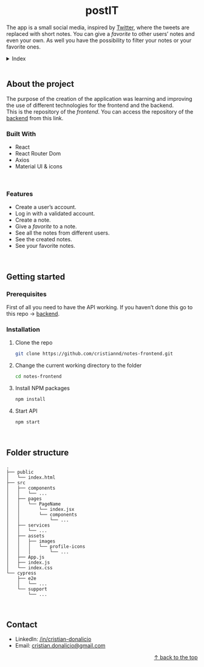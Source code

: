 <a name="readme-top"></a>
<div align="center">
    <h1>postIT</h1>
<!--     <img src="https://raw.githubusercontent.com/othneildrew/Best-README-Template/master/images/screenshot.png" alt="Project's image" /> -->
</div>

The app is a small social media, inspired by [Twitter](https://twitter.com/), where the tweets are replaced with short notes. You can give a _favorite_ to other users’ notes and even your own. As well you have the possibility to filter your notes or your favorite ones.
<br>

<details>
  <summary>Index</summary>
  <ol>
    <li>
      <a href="#about-the-project">About the project</a>
      <ul>
        <li><a href="#built-with">Built With</a></li>
        <li><a href="#features">Features</a></li>
      </ul>
    </li>
    <li>
      <a href="#getting-started">Getting Started</a>
      <ul>
        <li><a href="#prerequisites">Prerequisites</a></li>
        <li><a href="#installation">Installation</a></li>
      </ul>
    </li>
    <li><a href="#folder-structure">Folder structure</a></li>
    <li><a href="#contact">Contact</a></li>
  </ol>
</details>

<br>

## About the project
The purpose of the creation of the application was learning and improving the use of different technologies for the frontend and the backend.
<br>
This is the repository of the _frontend_. You can access the repository of the [backend][backend-url] from this link.

### Built With
- React
- React Router Dom
- Axios
- Material UI & icons

<br>

### Features
- Create a user’s account.
- Log in with a validated account.
- Create a note.
- Give a _favorite_ to a note.
- See all the notes from different users.
- See the created notes.
- See your favorite notes.

<br>

## Getting started
### Prerequisites
First of all you need to have the API working. If you haven’t done this go to this repo -> [backend](backend-url).

### Installation
1. Clone the repo
    ```sh
    git clone https://github.com/cristiannd/notes-frontend.git
    ```
2. Change the current working directory to the folder
    ```sh
    cd notes-frontend
    ```
3. Install NPM packages
    ```sh
    npm install
    ```
4. Start API
    ```sh
    npm start
    ```

<br>

## Folder structure
~~~
.
├── public
│   └── index.html
├── src
│   ├── components
│   │   └── ...
│   ├── pages
│   │   └── PageName
│   │       └── index.jsx
│   │       └── components
│   │           └── ...
│   ├── services
│   │   └── ...
│   ├── assets
│   │   ├── images
│   │   │   └── profile-icons
│   │   │       └── ...
│   ├── App.js
│   ├── index.js
│   └── index.css
└── cypress
    ├── e2e
    │   └── ...
    └── support
        └── ...
~~~

<br>

## Contact
- LinkedIn: [/in/cristian-donalicio](https://www.linkedin.com/in/cristian-donalicio/)
- Email: cristian.donalicio@gmail.com

<p align="right"><a href="#readme-top">↑ back to the top</a></p>

<!-- LINKS -->
[backend-url]: https://github.com/cristiannd/notes-backend
